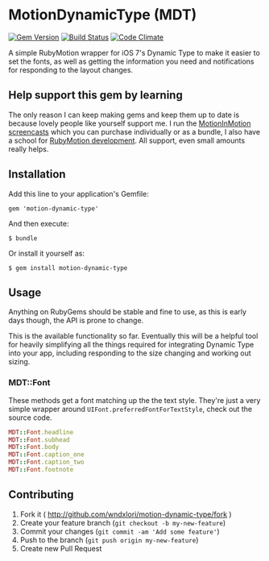 # MotionDynamicType (MDT)

[![Gem Version](https://badge.fury.io/rb/motion-dynamic-type.png)](http://badge.fury.io/rb/motion-dynamic-type) [![Build Status](https://travis-ci.org/wndxlori/motion-dynamic-type.png)](https://travis-ci.org/FluffyJack/motion-dynamic-type) [![Code Climate](https://codeclimate.com/github/wndxlori/motion-dynamic-type.png)](https://codeclimate.com/github/wndxlori/motion-dynamic-type)


A simple RubyMotion wrapper for iOS 7's Dynamic Type to make it easier to set the fonts, as well as getting the information you need and notifications for responding to the layout changes.

## Help support this gem by learning

The only reason I can keep making gems and keep them up to date is because lovely people like yourself support me. I run the [MotionInMotion screencasts](https://motioninmotion.tv/) which you can purchase individually or as a bundle, I also have a school for [RubyMotion development](https://wndx.school). All support, even small amounts really helps.

## Installation

Add this line to your application's Gemfile:

    gem 'motion-dynamic-type'

And then execute:

    $ bundle

Or install it yourself as:

    $ gem install motion-dynamic-type

## Usage

Anything on RubyGems should be stable and fine to use, as this is early days though, the API is prone to change.

This is the available functionality so far. Eventually this will be a helpful tool for heavily simplifying all the things required for integrating Dynamic Type into your app, including responding to the size changing and working out sizing.

### MDT::Font

These methods get a font matching up the the text style. They're just a very simple wrapper around `UIFont.preferredFontForTextStyle`, check out the source code.

```ruby
MDT::Font.headline
MDT::Font.subhead
MDT::Font.body
MDT::Font.caption_one
MDT::Font.caption_two
MDT::Font.footnote
```

## Contributing

1. Fork it ( http://github.com/wndxlori/motion-dynamic-type/fork )
2. Create your feature branch (`git checkout -b my-new-feature`)
3. Commit your changes (`git commit -am 'Add some feature'`)
4. Push to the branch (`git push origin my-new-feature`)
5. Create new Pull Request
